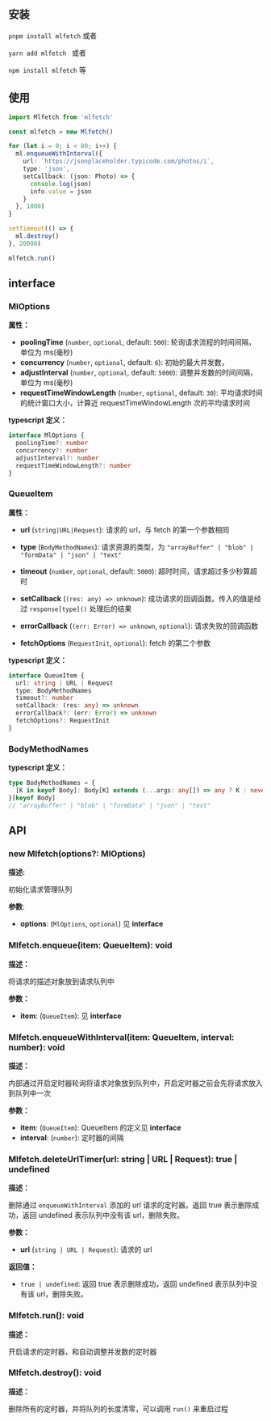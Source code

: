 ## 安装

`pnpm install mlfetch` 或者

`yarn add mlfetch ` 或者

`npm install mlfetch` 等

## 使用

```typescript
import Mlfetch from 'mlfetch'

const mlfetch = new Mlfetch()

for (let i = 0; i < 80; i++) {
  ml.enqueueWithInterval({
    url: `https://jsonplaceholder.typicode.com/photos/i`,
    type: 'json',
    setCallback: (json: Photo) => {
      console.log(json)
      info.value = json
    }
  }, 1000)
}

setTimeout(() => {
  ml.destroy()
}, 20000)

mlfetch.run()
```

## interface

### MlOptions

**属性：**

- **poolingTime** (`number`, `optional`, default: `500`): 轮询请求流程的时间间隔，单位为 ms(毫秒)
- **concurrency** (`number`, `optional`, default: `6`): 初始的最大并发数，
- **adjustInterval** (`number`, `optional`, default: `5000`): 调整并发数的时间间隔，单位为 ms(毫秒)
- **requestTimeWindowLength** (`number`, `optional`, default: `30`): 平均请求时间的统计窗口大小，计算近 requestTimeWindowLength 次的平均请求时间

**typescript 定义：**

```typescript
interface MlOptions {
  poolingTime?: number
  concurrency?: number
  adjustInterval?: number
  requestTimeWindowLength?: number
}
```

### QueueItem

**属性：**

- **url** (`string|URL|Request`): 请求的 url，与 fetch 的第一个参数相同

- **type** (`BodyMethodNames`): 请求资源的类型，为 `"arrayBuffer" | "blob" | "formData" | "json" | "text"`
- **timeout** (`number`, `optional`, default: `5000`): 超时时间，请求超过多少秒算超时
- **setCallback** (`(res: any) => unknown`): 成功请求的回调函数。传入的值是经过 `response[type]()` 处理后的结果
- **errorCallback** (`(err: Error) => unknown`, `optional`): 请求失败的回调函数
- **fetchOptions** (`RequestInit`, `optional`): fetch 的第二个参数

**typescript 定义：**

```typescript
interface QueueItem {
  url: string | URL | Request
  type: BodyMethodNames
  timeout?: number
  setCallback: (res: any) => unknown
  errorCallback?: (err: Error) => unknown
  fetchOptions?: RequestInit
}
```

### BodyMethodNames

**typescript 定义：**

```typescript
type BodyMethodNames = {
  [K in keyof Body]: Body[K] extends (...args: any[]) => any ? K : never
}[keyof Body]
// "arrayBuffer" | "blob" | "formData" | "json" | "text"
```

## API

### new Mlfetch(options?: MlOptions)

**描述:**

初始化请求管理队列

**参数**:

- **options**: (`MlOptions`, `optional`) 见 **interface**

### Mlfetch.enqueue(item: QueueItem): void

**描述：**

将请求的描述对象放到请求队列中

**参数：**

- **item**: (`QueueItem`): 见 **interface**

### Mlfetch.enqueueWithInterval(item: QueueItem, interval: number): void

**描述：**

内部通过开启定时器轮询将请求对象放到队列中，开启定时器之前会先将请求放入到队列中一次

**参数：**

- **item**: (`QueueItem`): QueueItem 的定义见 **interface**
- **interval**: (`number`): 定时器的间隔

### Mlfetch.deleteUrlTimer(url: string | URL | Request): true | undefined

**描述：**

删除通过 `enqueueWithInterval` 添加的 url 请求的定时器。返回 true 表示删除成功，返回 undefined 表示队列中没有该 url，删除失败。

**参数：**

- **url** (`string | URL | Request`): 请求的 url

**返回值：**

- `true | undefined`: 返回 true 表示删除成功，返回 undefined 表示队列中没有该 url，删除失败。

### Mlfetch.run(): void

**描述：**

开启请求的定时器，和自动调整并发数的定时器

### Mlfetch.destroy(): void

**描述：**

删除所有的定时器，并将队列的长度清零，可以调用 `run()` 来重启过程
